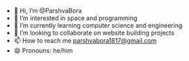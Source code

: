 - 👋 Hi, I’m @ParshvaBora
- 👀 I’m interested in space and programming
- 🌱 I’m currently learning computer science and engineering
- 💞️ I’m looking to collaborate on website building projects
- 📫 How to reach me parshvabora1817@gmail.com
- 😄 Pronouns: he/him

<!---
ParshvaBora/ParshvaBora is a ✨ special ✨ repository because its `README.md` (this file) appears on your GitHub profile.
You can click the Preview link to take a look at your changes.
--->
